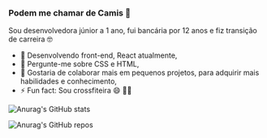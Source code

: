 ### Podem me chamar de Camis 👋

Sou desenvolvedora júnior a 1 ano, fui bancária por 12 anos e fiz transição de carreira 🤓

- 🌱 Desenvolvendo front-end, React atualmente,
- 💬 Pergunte-me sobre CSS e HTML,
- 🤔 Gostaria de colaborar mais em pequenos projetos, para adquirir mais habilidades e conhecimento, 
- ⚡ Fun fact: Sou crossfiteira 😄 🏋️‍♀️

![Anurag's GitHub stats](https://github-readme-stats.vercel.app/api?username=cami-lima&theme=dracula&show_icons=true)

![Anurag's GitHub repos](https://github-readme-stats.vercel.app/api/top-langs/?username=anuraghazra&repo=github-readme-stats&cache_seconds=86400&theme=dracula)

